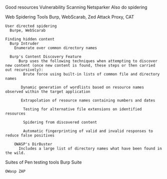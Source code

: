 Good resources
  Vulnerability Scanning
    Netsparker
      Also do spidering

  Web Spidering Tools
    Burp, WebScarab, Zed Attack Proxy, CAT

    User directed spidering
      Burpe, WebScarab

    Finding hidden content
      Burp Intruder
        Enumerate over common directory names

      Burp's Content Discovery Feature
          Burp uses the following techniques when attempting to discover new content (once new content is found, these steps or then carried out recursively):
            Brute force using built-in lists of common file and directory names

           Dynamic generation of wordlists based on resource names observed within the target application

           Extrapolation of resource names containing numbers and dates

            Testing for alternative file extensions on identified resources

            Spidering from discovered content

            Automatic fingerprinting of valid and invalid responses to reduce false positives

        OWASP's DirBuster
          Includes a large list of directory names what have been found in the wild.


  Suites of Pen testing tools
    Burp Suite
      
    OWasp ZAP